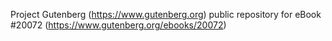 Project Gutenberg (https://www.gutenberg.org) public repository for eBook #20072 (https://www.gutenberg.org/ebooks/20072)
